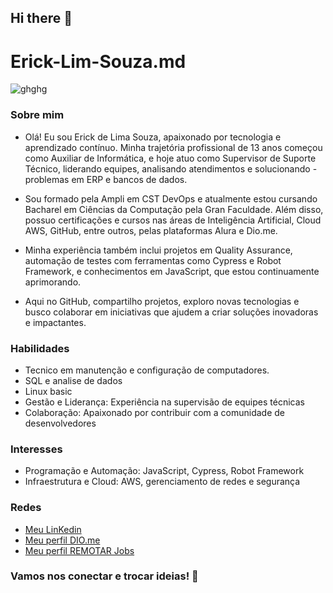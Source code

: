 ## Hi there 👋

<!--
**Erick-Lim-Souza/Erick-Lim-Souza** is a ✨ _special_ ✨ repository because its `README.md` (this file) appears on your GitHub profile.

Here are some ideas to get you started:

- 🔭 I’m currently working on ...
- 🌱 I’m currently learning ...
- 👯 I’m looking to collaborate on ...
- 🤔 I’m looking for help with ...
- 💬 Ask me about ...
- 📫 How to reach me: ...
- 😄 Pronouns: ...
- ⚡ Fun fact: ...
-->
# Erick-Lim-Souza.md


![ghghg](https://github.com/user-attachments/assets/32d21b35-4bb2-4438-b5d5-c7689ff541d6)

### Sobre mim

- Olá! Eu sou Erick de Lima Souza, apaixonado por tecnologia e aprendizado contínuo. Minha trajetória profissional de 13 anos começou como Auxiliar de Informática, e hoje atuo como Supervisor de Suporte Técnico, liderando equipes, analisando atendimentos e solucionando - problemas em ERP e bancos de dados.

- Sou formado pela Ampli em CST DevOps e atualmente estou cursando Bacharel em Ciências da Computação pela Gran Faculdade. Além disso, possuo certificações e cursos nas áreas de Inteligência Artificial, Cloud AWS, GitHub, entre outros, pelas plataformas Alura e Dio.me.

- Minha experiência também inclui projetos em Quality Assurance, automação de testes com ferramentas como Cypress e Robot Framework, e conhecimentos em JavaScript, que estou continuamente aprimorando.

- Aqui no GitHub, compartilho projetos, exploro novas tecnologias e busco colaborar em iniciativas que ajudem a criar soluções inovadoras e impactantes.

### Habilidades
- Tecnico em manutenção e configuração de computadores.
- SQL e analise de dados
- Linux basic
- Gestão e Liderança: Experiência na supervisão de equipes técnicas
- Colaboração: Apaixonado por contribuir com a comunidade de desenvolvedores


### Interesses

- Programação e Automação: JavaScript, Cypress, Robot Framework
- Infraestrutura e Cloud: AWS, gerenciamento de redes e segurança


### Redes

- [Meu LinKedin](https://www.linkedin.com/in/erick-souza-70404686/ "Meu LinKedin")
- [Meu perfil DIO.me](https://www.dio.me/users/erickdelimasouza "Meu perfil DIO.me")
- [Meu perfil REMOTAR Jobs](https://remotar.com.br/user-profile/ericksouza)

### Vamos nos conectar e trocar ideias! 🚀


